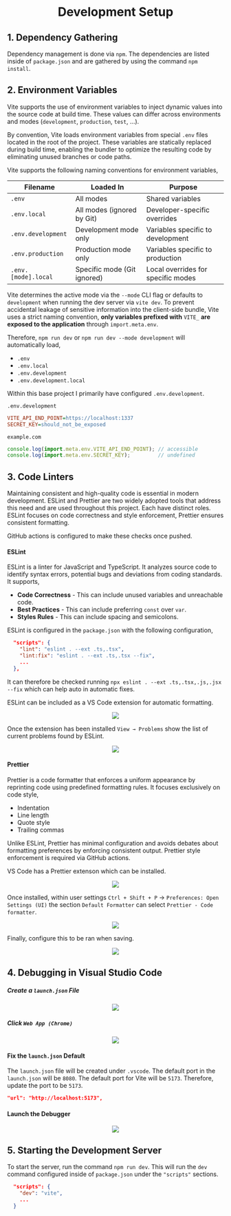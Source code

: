 <div align="center">
  <h1> Development Setup </h1>
</div>

## 1. Dependency Gathering

Dependency management is done via `npm`. The dependencies are listed inside of `package.json` and are gathered by using the command `npm install`.

## 2. Environment Variables

Vite supports the use of environment variables to inject dynamic values into the source code at build time. These values can differ across environments and modes (`development`, `production`, `test`, ...).

By convention, Vite loads environment variables from special `.env` files located in the root of the project. These variables are statically replaced during build time, enabling the bundler to optimize the resulting code by eliminating unused branches or code paths.

Vite supports the following naming conventions for environment variables,

| Filename            | Loaded In                   | Purpose                            |
| ------------------- | --------------------------- | ---------------------------------- |
| `.env`              | All modes                   | Shared variables                   |
| `.env.local`        | All modes (ignored by Git)  | Developer-specific overrides       |
| `.env.development`  | Development mode only       | Variables specific to development  |
| `.env.production`   | Production mode only        | Variables specific to production   |
| `.env.[mode].local` | Specific mode (Git ignored) | Local overrides for specific modes |

Vite determines the active mode via the `--mode` CLI flag or defaults to `development` when running the dev server via `vite dev`. To prevent accidental leakage of sensitive information into the client-side bundle, Vite uses a strict naming convention, **only variables prefixed with** `VITE_` **are exposed to the application** through `import.meta.env`.

Therefore, `npm run dev` or `npm run dev --mode development` will automatically load,

- `.env`
- `.env.local`
- `.env.development`
- `.env.development.local`

Within this base project I primarily have configured `.env.development`.

`.env.development`

```ini
VITE_API_END_POINT=https://localhost:1337
SECRET_KEY=should_not_be_exposed
```

`example.com`

```JavaScript
console.log(import.meta.env.VITE_API_END_POINT); // accessible
console.log(import.meta.env.SECRET_KEY);         // undefined
```

## 3. Code Linters

Maintaining consistent and high-quality code is essential in modern development. ESLint and Prettier are two widely adopted tools that address this need and are used throughout this project. Each have distinct roles. ESLint focuses on code correctness and style enforcement, Prettier ensures consistent formatting.

GitHub actions is configured to make these checks once pushed.

#### ESLint

ESLint is a linter for JavaScript and TypeScript. It analyzes source code to identify syntax errors, potential bugs and deviations from coding standards. It supports,

- **Code Correctness** - This can include unused variables and unreachable code.
- **Best Practices** - This can include preferring `const` over `var`.
- **Styles Rules** - This can include spacing and semicolons.

ESLint is configured in the `package.json` with the following configuration,

```JSON
  "scripts": {
    "lint": "eslint . --ext .ts,.tsx",
    "lint:fix": "eslint . --ext .ts,.tsx --fix",
    ...
  },
```

It can therefore be checked running `npx eslint . --ext .ts,.tsx,.js,.jsx --fix` which can help auto in automatic fixes.

ESLint can be included as a VS Code extension for automatic formatting.

<div align="center">
  <img src="./images/ESLint_extension.png">
</div>

Once the extension has been installed `View → Problems` show the list of current problems found by ESLint.

<div align="center">
  <img src="./images/ESLint_example.png">
</div>

#### Prettier

Prettier is a code formatter that enforces a uniform appearance by reprinting code using predefined formatting rules. It focuses exclusively on code style,

- Indentation
- Line length
- Quote style
- Trailing commas

Unlike ESLint, Prettier has minimal configuration and avoids debates about formatting preferences by enforcing consistent output. Prettier style enforcement is required via GitHub actions.

VS Code has a Prettier extenson which can be installed.

<div align="center">
  <img src="./images/prettier_code_formatter.png">
</div>

Once installed, within user settings `Ctrl + Shift + P` → `Preferences: Open Settings (UI)` the section `Default Formatter` can select `Prettier - Code formatter`.

<div align="center">
  <img src="./images/prettier_default_formatter.png">
</div>

Finally, configure this to be ran when saving.

<div align="center">
  <img src="./images/format_on_save.png">
</div>

## 4. Debugging in Visual Studio Code

##### Create a `launch.json` File

<div align="center">
    <img src="./images/run_and_debug_tab.png"/>
</div>

##### Click `Web App (Chrome)`

<div align="center">
    <img src="./images/web_app_chrome.png"/>
</div>

#### Fix the `launch.json` Default

The `launch.json` file will be created under `.vscode`. The default port in the `launch.json` will be `8080`. The default port for Vite will be `5173`. Therefore, update the port to be `5173`.

```JSON
"url": "http://localhost:5173",
```

#### Launch the Debugger

<div align="center">
    <img src="./images/launch_debugger.png"/>
</div>

## 5. Starting the Development Server

To start the server, run the command `npm run dev`. This will run the `dev` command configured inside of `package.json` under the `"scripts"` sections.

```JSON
  "scripts": {
    "dev": "vite",
    ...
  }
```
